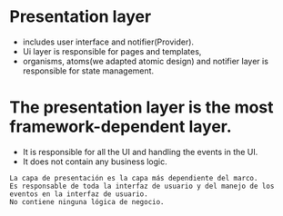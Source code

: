 # Presentation layer  
- includes user interface and notifier(Provider).
- Ui layer is responsible for pages and templates,
- organisms, atoms(we adapted atomic design) and notifier layer is responsible for state management.

# The presentation layer is the most framework-dependent layer.
- It is responsible for all the UI and handling the events in the UI. 
- It does not contain any business logic.

````
La capa de presentación es la capa más dependiente del marco.
Es responsable de toda la interfaz de usuario y del manejo de los eventos en la interfaz de usuario.
No contiene ninguna lógica de negocio. 